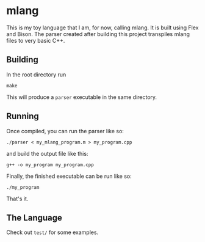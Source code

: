 # mlang

This is my toy language that I am, for now, calling mlang. It is built
using Flex and Bison. The parser created after building this project
transpiles mlang files to very basic C++.

## Building

In the root directory run
```
make
```
This will produce a `parser` executable in the same directory.

## Running

Once compiled, you can run the parser like so:
```
./parser < my_mlang_program.m > my_program.cpp
```
and build the output file like this:
```
g++ -o my_program my_program.cpp
```
Finally, the finished executable can be run like so:
```
./my_program
```
That's it.

## The Language

Check out `test/` for some examples.
